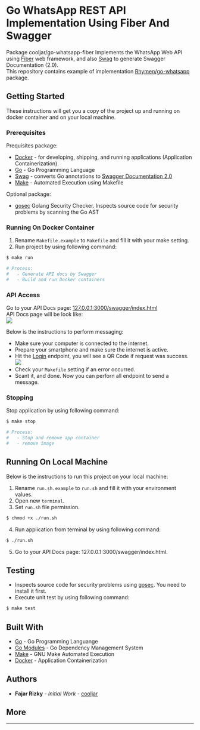 # Go WhatsApp REST API Implementation Using Fiber And Swagger
Package cooljar/go-whatsapp-fiber Implements the WhatsApp Web API using [Fiber](https://github.com/gofiber/fiber) web framework,
and also [Swag](https://github.com/gofiber/fiber) to generate Swagger Documentation (2.0).
<br>This repository contains example of implementation [Rhymen/go-whatsapp](https://github.com/Rhymen/go-whatsapp) package.

## Getting Started
These instructions will get you a copy of the project up and running on docker container and on your local machine.

### Prerequisites
Prequisites package:
* [Docker](https://www.docker.com/get-started) - for developing, shipping, and running applications (Application Containerization).
* [Go](https://golang.org/) - Go Programming Language
* [Swag](https://github.com/swaggo/swag) - converts Go annotations to [Swagger Documentation 2.0](https://swagger.io/docs/specification/2-0/basic-structure/)
* [Make](https://golang.org/) - Automated Execution using Makefile

Optional package:
* [gosec](https://github.com/securego/gosec) Golang Security Checker. Inspects source code for security problems by scanning the Go AST

### Running On Docker Container
1. Rename `Makefile.example` to `Makefile` and fill it with your make setting.
2. Run project by using following command:
```bash
$ make run

# Process:
#   - Generate API docs by Swagger
#   - Build and run Docker containers
```

### API Access
Go to your API Docs page: [127.0.0.1:3000/swagger/index.html](http://127.0.0.1:3000/swagger/index.html)
<br>
API Docs page will be look like:
<br><img src="https://raw.githubusercontent.com/cooljar/go-whatsapp-fiber/main/sc.png" style="max-width:50%;">

Below is the instructions to perform messaging:
* Make sure your computer is connected to the internet.
* Prepare your smartphone and make sure the internet is active.
* Hit the [Login](127.0.0.1:3000/swagger/index.html#/Whatsapp/post_v1_whatsapp_login) endpoint, you will see a QR Code if request was success.
  <br><img src="https://raw.githubusercontent.com/cooljar/go-whatsapp-fiber/main/qr.png" style="max-width:30%;">
* Check your `Makefile` setting if an error occurred.
* Scant it, and done.
Now you can perforn all endpoint to send a message.

### Stopping
Stop application by using following command:
```bash
$ make stop

# Process:
#   - Stop and remove app container
#   - remove image
```

## Running On Local Machine
Below is the instructions to run this project on your local machine:
1. Rename `run.sh.example` to `run.sh` and fill it with your environment values.
2. Open new `terminal`.
3. Set `run.sh` file permission.
```bash
$ chmod +x ./run.sh
```
4. Run application from terminal by using following command:
```bash
$ ./run.sh
```
5. Go to your API Docs page: 127.0.0.1:3000/swagger/index.html.

## Testing
- Inspects source code for security problems using [gosec](https://github.com/securego/gosec). You need to install it first.
- Execute unit test by using following command:
```bash
$ make test
```

## Built With
* [Go](https://golang.org/) - Go Programming Languange
* [Go Modules](https://github.com/golang/go/wiki/Modules) - Go Dependency Management System
* [Make](https://www.gnu.org/software/make/) - GNU Make Automated Execution
* [Docker](https://www.docker.com/) - Application Containerization

## Authors
* **Fajar Rizky** - *Initial Work* - [cooljar](https://github.com/cooljar)

## More
-------
